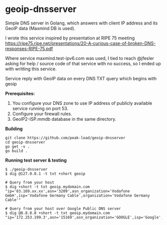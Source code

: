 # geoip-dnsserver
Simple DNS server in Golang, which answers with client IP address and its GeoIP data (Maxmind DB is used). 

I wrote this service inspired by presentation at RIPE 75 meeting https://ripe75.ripe.net/presentations/20-A-curious-case-of-broken-DNS-responses-RIPE-75.pdf

Where service maxmind.test-ipv6.com was used, I tied to reach @jfesler asking for help / source code of that service with no success, so I ended up with writting this service.  

Service reply with GeoIP data on every DNS TXT query which begins with geoip 

**Prerequisites:**
1) You configure your DNS zone to use IP address of publicly available service running on port 53.   
2) Configure your firewall rules.
3) GeoIP2-ISP.mmdb database in the same directory.

**Building**
```
git clone https://github.com/peak-load/geoip-dnsserver
cd geoip-dnsserver
go get -v .
go build . 
```

**Running test server & testing**
```
$ ./geoip-dnsserver
$ dig @127.0.0.1 -t txt +short geoip

# Query from your host
$ dig +short -t txt geoip.mydomain.com
"ip='83.169.xx.xx',asn='3209',asn_organization='Vodafone GmbH',isp='Vodafone Germany Cable',organization='Vodafone Germany Cable'"

# Query from your host over Google Public DNS server
$ dig @8.8.8.8 +short -t txt geoip.mydomain.com
"ip='172.253.199.3',asn='15169',asn_organization='GOOGLE',isp='Google',organization='Google'"
```
